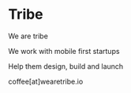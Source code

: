 # Tribe
We are tribe

We work with mobile first startups

Help them design, build and launch

coffee[at]wearetribe.io
